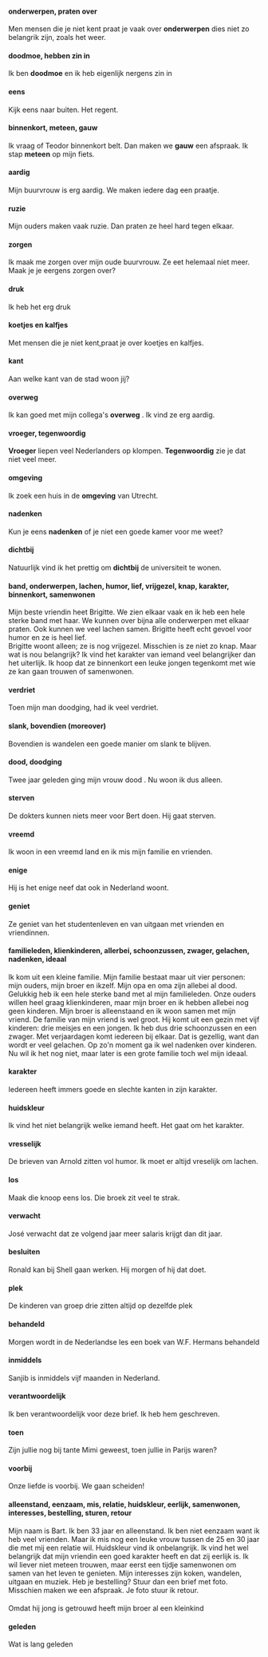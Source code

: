 #### onderwerpen, praten over
Men mensen die je niet kent praat je vaak over __onderwerpen__ dies niet zo belangrik zijn, zoals het weer.
#### doodmoe, hebben zin in
Ik ben __doodmoe__ en ik heb eigenlijk nergens zin in
#### eens
Kijk eens naar buiten. Het regent.
#### binnenkort, meteen, gauw
Ik vraag of Teodor binnenkort belt. Dan maken we __gauw__ een afspraak.
Ik stap __meteen__ op mijn fiets. 
#### aardig
Mijn buurvrouw is erg aardig. We maken iedere dag een praatje.
#### ruzie
Mijn ouders maken vaak ruzie. Dan praten ze heel hard tegen elkaar.
#### zorgen
Ik maak me zorgen over mijn oude buurvrouw. Ze eet helemaal niet meer.
Maak je je eergens zorgen over?
#### druk
Ik heb het erg druk
#### koetjes en kalfjes
Met mensen die je niet kent,praat je over koetjes en kalfjes.
#### kant
Aan welke kant van de stad woon jij?
#### overweg
Ik kan goed met mijn collega's __overweg__ . Ik vind ze erg aardig.
#### vroeger, tegenwoordig
__Vroeger__ liepen veel Nederlanders op klompen. __Tegenwoordig__ zie je dat niet veel meer.
#### omgeving
Ik zoek een huis in de __omgeving__ van Utrecht.
#### nadenken
Kun je eens __nadenken__ of je niet een goede kamer voor me weet?
#### dichtbij
Natuurlijk vind ik het prettig om __dichtbij__ de universiteit te wonen.
#### band, onderwerpen, lachen, humor, lief, vrijgezel, knap, karakter, binnenkort, samenwonen
Mijn beste vriendin heet Brigitte. We zien elkaar vaak en ik heb een hele sterke band  met haar. We kunnen over bijna alle 
onderwerpen met elkaar praten. Ook kunnen we veel lachen  samen. Brigitte heeft echt gevoel voor humor en ze is heel lief.  
Brigitte woont alleen; ze is nog vrijgezel. Misschien is ze niet zo knap. Maar wat is nou belangrijk? Ik vind het karakter
van iemand veel belangrijker dan het uiterlijk. Ik hoop dat ze binnenkort een leuke jongen tegenkomt met wie ze kan gaan trouwen of samenwonen.
#### verdriet
Toen mijn man doodging, had ik veel verdriet.
#### slank, bovendien (moreover)
Bovendien is wandelen een goede manier om slank te blijven.
#### dood, doodging
Twee jaar geleden ging mijn vrouw dood . Nu woon ik dus alleen.
#### sterven
De dokters kunnen niets meer voor Bert doen. Hij gaat sterven.
#### vreemd
Ik woon in een vreemd land en ik mis mijn familie en vrienden.
#### enige
Hij is het enige neef dat ook in Nederland woont.
#### geniet
Ze geniet van het studentenleven en van uitgaan met vrienden en vriendinnen.
#### familieleden, klienkinderen, allerbei, schoonzussen, zwager, gelachen, nadenken, ideaal
Ik kom uit een kleine familie. Mijn familie bestaat maar uit vier personen: mijn ouders, mijn broer en ikzelf. Mijn opa en oma zijn allebei al dood. Gelukkig heb ik een hele sterke band met al mijn familieleden. Onze ouders willen heel graag 
klienkinderen, maar mijn broer en ik hebben allebei nog geen kinderen. Mijn broer is alleenstaand en ik woon samen met mijn vriend. De familie van mijn vriend is wel groot. Hij komt uit een gezin met vijf kinderen: drie meisjes en een jongen. Ik heb dus drie schoonzussen en een zwager. Met verjaardagen komt iedereen bij elkaar. Dat is gezellig, want dan wordt er veel 
gelachen. Op zo'n moment ga ik wel nadenken over kinderen. Nu wil ik het nog niet, maar later is een grote familie toch wel mijn ideaal.
#### karakter
Iedereen heeft immers goede en slechte kanten in zijn karakter.
#### huidskleur
Ik vind het niet belangrijk welke  iemand heeft. Het gaat om het karakter.
#### vresselijk
De brieven van Arnold zitten vol humor. Ik moet er altijd vreselijk om lachen.
#### los
Maak die knoop eens los. Die broek zit veel te strak.
#### verwacht
José verwacht dat ze volgend jaar meer salaris krijgt dan dit jaar.
#### besluiten
Ronald kan bij Shell gaan werken. Hij  morgen of hij dat doet.
#### plek
De kinderen van groep drie zitten altijd op dezelfde plek
#### behandeld
Morgen wordt in de Nederlandse les een boek van W.F. Hermans behandeld
#### inmiddels
Sanjib is inmiddels vijf maanden in Nederland.
#### verantwoordelijk
Ik ben verantwoordelijk voor deze brief. Ik heb hem geschreven.
#### toen
Zijn jullie nog bij tante Mimi geweest, toen jullie in Parijs waren?
#### voorbij
Onze liefde is voorbij. We gaan scheiden!
#### alleenstand, eenzaam, mis, relatie, huidskleur, eerlijk, samenwonen, interesses, bestelling, sturen, retour
Mijn naam is Bart. Ik ben 33 jaar en alleenstand. Ik ben niet eenzaam want ik heb veel vrienden. Maar ik mis nog een leuke vrouw tussen de 25 en 30 jaar die met mij een relatie wil. Huidskleur vind ik onbelangrijk. Ik vind het wel belangrijk dat mijn vriendin een goed karakter heeft en dat zij eerlijk is. Ik wil liever niet meteen trouwen, maar eerst een tijdje samenwonen om samen van het leven te genieten. Mijn interesses zijn koken, wandelen, uitgaan en muziek. Heb je bestelling? Stuur dan een brief met foto. Misschien maken we een afspraak. Je foto stuur ik retour.
#### 
Omdat hij jong is getrouwd heeft mijn broer al een kleinkind
#### geleden
Wat is lang geleden
